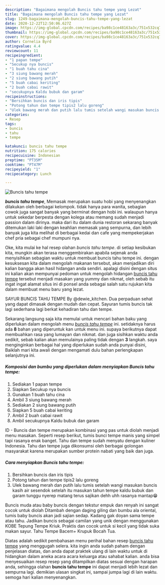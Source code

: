 ```yaml
---
description: "Bagaimana mengolah Buncis tahu tempe yang Lezat"
title: "Bagaimana mengolah Buncis tahu tempe yang Lezat"
slug: 1249-bagaimana-mengolah-buncis-tahu-tempe-yang-lezat
date: 2020-12-22T12:50:06.627Z
image: https://img-global.cpcdn.com/recipes/ba98c1ce48163a3c/751x532cq70/buncis-tahu-tempe-foto-resep-utama.jpg
thumbnail: https://img-global.cpcdn.com/recipes/ba98c1ce48163a3c/751x532cq70/buncis-tahu-tempe-foto-resep-utama.jpg
cover: https://img-global.cpcdn.com/recipes/ba98c1ce48163a3c/751x532cq70/buncis-tahu-tempe-foto-resep-utama.jpg
author: Cornelia Byrd
ratingvalue: 4.4
reviewcount: 11
recipeingredient:
- "1 papan tempe"
- "Secukup nya buncis"
- "1 buah tahu cina"
- "3 siung bawang merah"
- "2 siung bawang putih"
- "5 buah cabai keriting"
- "2 buah cabai rawit"
- "secukupnya Kaldu bubuk dan garam"
recipeinstructions:
- "Bersihkan buncis dan iris tipis"
- "Potong tahun dan tempe tipis2 lalu goreng"
- "Ulek bawang merah dan putih lalu tumis setelah wangi masukan buncis kasih air sesendok setelah itu masukan tahun tempe kaldu bubuk dan garam tunggu nyerep matang terus sajikan dehh uhh rasanya mantap😁"
categories:
- Resep
tags:
- buncis
- tahu
- tempe

katakunci: buncis tahu tempe 
nutrition: 175 calories
recipecuisine: Indonesian
preptime: "PT35M"
cooktime: "PT47M"
recipeyield: "1"
recipecategory: Lunch

---
```



![Buncis tahu tempe](https://img-global.cpcdn.com/recipes/ba98c1ce48163a3c/751x532cq70/buncis-tahu-tempe-foto-resep-utama.jpg)

<b><i>buncis tahu tempe</i></b>, Memasak merupakan suatu hobi yang menyenangkan dilakukan oleh berbagai kelompok. tidak hanya para wanita, sebagian cowok juga sangat banyak yang berminat dengan hobi ini. walaupun hanya untuk sekedar berpesta dengan kolega atau memang sudah menjadi passion dalam dirinya. maka dari itu dalam dunia restoran sekarang banyak ditemukan laki laki dengan keahlian memasak yang sempurna, dan lebih banyak juga kita melihat di berbagai kedai dan cafe yang mempekerjakan chef pria sebagai chef mumpuni nya.

Oke, kita mulai ke hal resep olahan <i>buncis tahu tempe</i>. di setiap kesibukan kita, mungkin akan terasa menggembirakan apabila sejenak anda menyisihkan sebagian waktu untuk membuat buncis tahu tempe ini. dengan kesuksesan kita dalam mengolah makanan tersebut, akan menjadikan diri kalian bangga akan hasil hidangan anda sendiri. apalagi disini dengan situs ini kalian akan mempunyai pedoman untuk mengolah hidangan <u>buncis tahu tempe</u> tersebut menjadi masakan yang yummy dan nikmat, oleh sebab itu ingat ingat alamat situs ini di ponsel anda sebagai salah satu rujukan kita dalam membuat menu baru yang lezat.

SAYUR BUNCIS TAHU TEMPE By @dewie_kitchen. Dua perpaduan sehat yang dapat dimasak dengan mudah dan cepat. Sayuran tumis buncis tak lagi sederhana lagi berkat kehadiran tahu dan tempe.


Sekarang langsung saja kita memulai untuk mencari bahan baku yang diperlukan dalam mengolah menu <u><i>buncis tahu tempe</i></u> ini. setidaknya harus ada <b>8</b> bahan yang diperuntuk kan untuk menu ini. supaya berikutnya dapat membuahkan rasa yang lumayan dan nikmat. dan juga sisihkan waktu anda sedikit, sebab kalian akan memulainya paling tidak dengan <b>3</b> langkah. saya menginginkan berbagai hal yang diperlukan sudah anda punyai disini, Baiklah mari kita awali dengan mengamati dulu bahan perlengkapan selanjutnya ini.

<!--inarticleads1-->

##### Komposisi dan bumbu yang diperlukan dalam menyiapkan Buncis tahu tempe:

1. Sediakan 1 papan tempe
1. Siapkan Secukup nya buncis
1. Gunakan 1 buah tahu cina
1. Ambil 3 siung bawang merah
1. Sediakan 2 siung bawang putih
1. Siapkan 5 buah cabai keriting
1. Ambil 2 buah cabai rawit
1. Ambil secukupnya Kaldu bubuk dan garam


ID - Buncis dan tempe merupakan kombinasi yang pas untuk diolah menjadi menu masakan. Seperti resep berikut, tumis bunci tempe manis yang simpel tapi rasanya enak banget. Tahu dan tempe sudah menyatu dengan kuliner Indonesia. Tahu dan tempe juga dikonsumsi oleh berbagai golongan masyarakat karena merupakan sumber protein nabati yang baik dan juga. 

<!--inarticleads2-->

##### Cara menyiapkan Buncis tahu tempe:

1. Bersihkan buncis dan iris tipis
1. Potong tahun dan tempe tipis2 lalu goreng
1. Ulek bawang merah dan putih lalu tumis setelah wangi masukan buncis kasih air sesendok setelah itu masukan tahun tempe kaldu bubuk dan garam tunggu nyerep matang terus sajikan dehh uhh rasanya mantap😁


Buncis muda atau baby buncis dengan tekstur empuk dan renyah ini sangat cocok untuk diolah Ditambah dengan daging giling dan bumbu ala oriental, tumis baby buncis akan jadi sajian sedap. Kadang gak doyan sama tempe atau tahu. Jadikan buncis sebagai camilan yang unik dengan menggunakan KOBE Tepung Tempe Kriuk. Praktis dan cocok untuk si kecil yang tidak suka makan sayur. Tahu Tempe Bacem+ Krupuk Bocah Tua. 

Diatas adalah sedikit pembahasan menu perihal bahan resep <u>buncis tahu tempe</u> yang menggugah selera. kita ingin anda sudah paham dengan penjelasan diatas, dan anda dapat praktek ulang di lain waktu untuk di hidangkan dalam aneka acara acara keluarga atau sahabat kalian. anda bisa menyesuaikan resep resep yang ditampilkan diatas sesuai dengan harapan anda, sehingga olahan <b>buncis tahu tempe</b> ini dapat menjadi lebih lezat dan sempurna lagi. demikian ulasan singkat ini, sampai jumpa lagi di lain waktu. semoga hari kalian menyenangkan.
